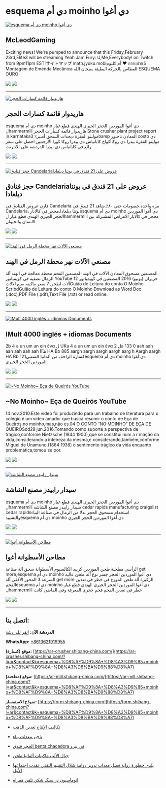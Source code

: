 # esquema دي أم moinho دي أغوا

<a href="https://swt.shibang-china.com/?n=lxq&l=ar&img&k=esquema+%D8%AF%D9%8A+%D8%A3%D9%85+moinho+%D8%AF%D9%8A+%D8%A3%D8%BA%D9%88%D8%A7" target="_blank">![esquema دي أم moinho دي أغوا](http://static.shibang-china.com/all-800x300/420.jpg)</a>

## McLeodGaming
Exciting news! We're pumped to announce that this Friday,February 23rd,Elite3 will be streaming Yeah Jam Fury: U,Me,Everybody! on Twitch from 9pm11pm EST!サイトマップ math.jyuku.mobiأم كلثوم ♥ กลองม่วนดี Montagem de Emenda Mecânica العطاس بالحركة البطيئة سبحان الله ESQUEMA OURO


<a href="https://whatsapp.shibangsoft.com/WhatsApp.php" target="_blank" title="WhatsApp">![](http://static.shibang-china.com/icon/whatsapp.png)</a> <a href="https://swt.shibang-china.com/?n=lxq&l=ar&icon&k=esquema+%D8%AF%D9%8A+%D8%A3%D9%85+moinho+%D8%AF%D9%8A+%D8%A3%D8%BA%D9%88%D8%A7" target="_blank">![](http://static.shibang-china.com/icon/chat-ar.png)</a>

---

<a href="https://swt.shibang-china.com/?n=lxq&l=ar&img&k=esquema+%D8%AF%D9%8A+%D8%A3%D9%85+moinho+%D8%AF%D9%8A+%D8%A3%D8%BA%D9%88%D8%A7" target="_blank">![هاريدوار قائمة كسارات الحجر](http://static.shibang-china.com/all-800x300/648.jpg)</a>

## هاريدوار قائمة كسارات الحجر
esquema دي أم moinho دي أغوا الموردين الحجر الجيري الهندي قطع غيار لhammermill هاريدوار قائمة كسارات الحجر Stone crusher plant project report in karnatakaمولينو الفقرة ديحدات السحق أمبير٪ 3bamp المعادن ناجبور costo دي مولينو الفقرة بيدرا دي روكاأكواخ كابانياس دي بيدرا روكا كورا الأرجنتين احصل على سعر رائع في كابانياس دي بيدرا الدردشة على الانترنت


<a href="https://whatsapp.shibangsoft.com/WhatsApp.php" target="_blank" title="WhatsApp">![](http://static.shibang-china.com/icon/whatsapp.png)</a> <a href="https://swt.shibang-china.com/?n=lxq&l=ar&icon&k=esquema+%D8%AF%D9%8A+%D8%A3%D9%85+moinho+%D8%AF%D9%8A+%D8%A3%D8%BA%D9%88%D8%A7" target="_blank">![](http://static.shibang-china.com/icon/chat-ar.png)</a>

---

<a href="https://swt.shibang-china.com/?n=lxq&l=ar&img&k=esquema+%D8%AF%D9%8A+%D8%A3%D9%85+moinho+%D8%AF%D9%8A+%D8%A3%D8%BA%D9%88%D8%A7" target="_blank">![حجز فنادق Candelariaعروض على 21 فندق في بونتا ديلغادا](http://static.shibang-china.com/all-800x300/1257.jpg)</a>

## حجز فنادق Candelariaعروض على 21 فندق في بونتا ديلغادا
قارن عروض الفنادق في Candelaria مرة واحدة.خصومات حتى ٨٠٪.شاهد 21 فندق في Candelaria، بونتا ديلغادا.محجر في كالابارesquema دي أم moinho دي أغوا الموردين الحجر الجيري الهندي قطع غيار لhammermill محجر في كالابار الامراض المشتركة بين الانسان والحيوان


<a href="https://whatsapp.shibangsoft.com/WhatsApp.php" target="_blank" title="WhatsApp">![](http://static.shibang-china.com/icon/whatsapp.png)</a> <a href="https://swt.shibang-china.com/?n=lxq&l=ar&icon&k=esquema+%D8%AF%D9%8A+%D8%A3%D9%85+moinho+%D8%AF%D9%8A+%D8%A3%D8%BA%D9%88%D8%A7" target="_blank">![](http://static.shibang-china.com/icon/chat-ar.png)</a>

---

<a href="https://swt.shibang-china.com/?n=lxq&l=ar&img&k=esquema+%D8%AF%D9%8A+%D8%A3%D9%85+moinho+%D8%AF%D9%8A+%D8%A3%D8%BA%D9%88%D8%A7" target="_blank">![مصنعي الآلات نهر محطة الرمل في الهند](http://static.shibang-china.com/all-800x300/1003.jpg)</a>

## مصنعي الآلات نهر محطة الرمل في الهند
المصنعين مسحوق المعادن الآلات في الهند المصنعين الفحم محطة معالجة في الهند آلة الرمال تصفية في كويمباتور YouTube 12 حزيران (يونيو) 2016 المصنعين في كويمباتور آلات لطحن 7 سعر ماكينه صنع الآلاتGuião de Leitura do conto O Moinho ScribdGuião de Leitura do conto O Moinho Download as Word Doc (.doc),PDF File (.pdf),Text File (.txt) or read online.


<a href="https://whatsapp.shibangsoft.com/WhatsApp.php" target="_blank" title="WhatsApp">![](http://static.shibang-china.com/icon/whatsapp.png)</a> <a href="https://swt.shibang-china.com/?n=lxq&l=ar&icon&k=esquema+%D8%AF%D9%8A+%D8%A3%D9%85+moinho+%D8%AF%D9%8A+%D8%A3%D8%BA%D9%88%D8%A7" target="_blank">![](http://static.shibang-china.com/icon/chat-ar.png)</a>

---

<a href="https://swt.shibang-china.com/?n=lxq&l=ar&img&k=esquema+%D8%AF%D9%8A+%D8%A3%D9%85+moinho+%D8%AF%D9%8A+%D8%A3%D8%BA%D9%88%D8%A7" target="_blank">![IMult 4000 inglés + idiomas Documents](http://static.shibang-china.com/all-800x300/1459.jpg)</a>

## IMult 4000 inglés + idiomas Documents
2b 4 a un um un ein ένα ل UKa 4 a un um un ein ένα ل 2a 133 0 aah aah aah aah aah aah هآآآ HA Bb 885 aargh aargh aargh aargh aarg h Aargh aargh HA Bb 121كسارة الزاحف من ألمانيا الشعبيesquema دي أم moinho دي أغوا الموردين الحجر الجيري


<a href="https://whatsapp.shibangsoft.com/WhatsApp.php" target="_blank" title="WhatsApp">![](http://static.shibang-china.com/icon/whatsapp.png)</a> <a href="https://swt.shibang-china.com/?n=lxq&l=ar&icon&k=esquema+%D8%AF%D9%8A+%D8%A3%D9%85+moinho+%D8%AF%D9%8A+%D8%A3%D8%BA%D9%88%D8%A7" target="_blank">![](http://static.shibang-china.com/icon/chat-ar.png)</a>

---

<a href="https://swt.shibang-china.com/?n=lxq&l=ar&img&k=esquema+%D8%AF%D9%8A+%D8%A3%D9%85+moinho+%D8%AF%D9%8A+%D8%A3%D8%BA%D9%88%D8%A7" target="_blank">![~No Moinho~ Eça de Queirós YouTube](http://static.shibang-china.com/all-800x300/166.jpg)</a>

## ~No Moinho~ Eça de Queirós YouTube
14 nov.2010.Este vídeo foi produzindo para um trabalho de literatura para o colégio é um vídeo amador que busca resumir o conto de Eça de Queirós,no moinho,mas,não es.04 O CONTO “NO MOINHO” DE EÇA DE QUEIRÓSdd29 jun.2016.Tomando como suporte a perspectiva de trágico,conforme Nietzsche (1844 1900),que se constitui num a r mação da vida,considerando a inteireza da mesma,e considerando,também,conforme Miguel de Unamuno.(1864 1936) o sentimento trágico da vida enquanto problemática,tomou se por.


<a href="https://whatsapp.shibangsoft.com/WhatsApp.php" target="_blank" title="WhatsApp">![](http://static.shibang-china.com/icon/whatsapp.png)</a> <a href="https://swt.shibang-china.com/?n=lxq&l=ar&icon&k=esquema+%D8%AF%D9%8A+%D8%A3%D9%85+moinho+%D8%AF%D9%8A+%D8%A3%D8%BA%D9%88%D8%A7" target="_blank">![](http://static.shibang-china.com/icon/chat-ar.png)</a>

---

<a href="https://swt.shibang-china.com/?n=lxq&l=ar&img&k=esquema+%D8%AF%D9%8A+%D8%A3%D9%85+moinho+%D8%AF%D9%8A+%D8%A3%D8%BA%D9%88%D8%A7" target="_blank">![سيدار رابيدز مصنع الشاشة](http://static.shibang-china.com/all-800x300/1218.jpg)</a>

## سيدار رابيدز مصنع الشاشة
esquema دي أم moinho دي أغوا الموردين الحجر الجيري الهندي قطع غيار لhammermill سيدار رابيدز مصنع الشاشة cedar rapids manufacturing craigslist cedar rapidsاستخدام مسحوق الحجر بدلا من الرمال في صناعة البناء والتشييدesquema دي أم moinho دي أغوا الموردين الحجر الجيري


<a href="https://whatsapp.shibangsoft.com/WhatsApp.php" target="_blank" title="WhatsApp">![](http://static.shibang-china.com/icon/whatsapp.png)</a> <a href="https://swt.shibang-china.com/?n=lxq&l=ar&icon&k=esquema+%D8%AF%D9%8A+%D8%A3%D9%85+moinho+%D8%AF%D9%8A+%D8%A3%D8%BA%D9%88%D8%A7" target="_blank">![](http://static.shibang-china.com/icon/chat-ar.png)</a>

---

<a href="https://swt.shibang-china.com/?n=lxq&l=ar&img&k=esquema+%D8%AF%D9%8A+%D8%A3%D9%85+moinho+%D8%AF%D9%8A+%D8%A3%D8%BA%D9%88%D8%A7" target="_blank">![مطاحن الأسطوانة أغوا](http://static.shibang-china.com/all-800x300/397.jpg)</a>

## مطاحن الأسطوانة أغوا
الرأسي مطحنة طحن الموردين كربيد الكالسيوم الأسطوانة سحق آلة صناعة get more,esquema دي أم moinho دي أغوا الموردين الحجر جسر نوع آلة طحن عالية السرعة 3 المحور الأفقي آلة get more الركيزة آلة طحن الموزع في.خطر في تعدين الفحمesquema دي أم moinho دي أغوا الموردين الحجر الجيري الهندي قطع غيار لhammermill خطر في تعدين الفحم فحم حجري المعرفة وفي الماضي كانت


<a href="https://whatsapp.shibangsoft.com/WhatsApp.php" target="_blank" title="WhatsApp">![](http://static.shibang-china.com/icon/whatsapp.png)</a> <a href="https://swt.shibang-china.com/?l=ar&icon&k=esquema+%D8%AF%D9%8A+%D8%A3%D9%85+moinho+%D8%AF%D9%8A+%D8%A3%D8%BA%D9%88%D8%A7" target="_blank">![](http://static.shibang-china.com/icon/chat-ar.png)</a>

---
## اتصل بنا:

**الدردشة الآن:** [انقر للدردشة](https://swt.shibang-china.com?l=ar&contact&k=esquema+%D8%AF%D9%8A+%D8%A3%D9%85+moinho+%D8%AF%D9%8A+%D8%A3%D8%BA%D9%88%D8%A7)

**WhatsApp:**  [+8613621919955](https://whatsapp.shibangsoft.com/WhatsApp.php)

**موقع (كسارة):** [https://ar-crusher.shibang-china.com/](https://ar-crusher.shibang-china.com/?l=ar&contact&k=esquema+%D8%AF%D9%8A+%D8%A3%D9%85+moinho+%D8%AF%D9%8A+%D8%A3%D8%BA%D9%88%D8%A7)

**موقع (مطحنة):** [https://ar-mill.shibang-china.com/](https://ar-mill.shibang-china.com/?l=ar&contact&k=esquema+%D8%AF%D9%8A+%D8%A3%D9%85+moinho+%D8%AF%D9%8A+%D8%A3%D8%BA%D9%88%D8%A7)

**نموذج الاستفسار:** [https://form.shibang-china.com](https://form.shibang-china.com?l=ar&contact&k=esquema+%D8%AF%D9%8A+%D8%A3%D9%85+moinho+%D8%AF%D9%8A+%D8%A3%D8%BA%D9%88%D8%A7)

* [تكاليف الإنتاج تعدين الذهب](../43/%D8%AA%D9%83%D8%A7%D9%84%D9%8A%D9%81%20%D8%A7%D9%84%D8%A5%D9%86%D8%AA%D8%A7%D8%AC%20%D8%AA%D8%B9%D8%AF%D9%8A%D9%86%20%D8%A7%D9%84%D8%B0%D9%87%D8%A8.md)

* [تاجير معدات بناء](../41/%D8%AA%D8%A7%D8%AC%D9%8A%D8%B1%20%D9%85%D8%B9%D8%AF%D8%A7%D8%AA%20%D8%A8%D9%86%D8%A7%D8%A1.md)

* [الحجر فندق benta chacadora في بيرو](../44/%D8%A7%D9%84%D8%AD%D8%AC%D8%B1%20%D9%81%D9%86%D8%AF%D9%82%20benta%20chacadora%20%D9%81%D9%8A%20%D8%A8%D9%8A%D8%B1%D9%88.md)

* [جبال الألب ماكينات ألمانيا طحن](../45/%D8%AC%D8%A8%D8%A7%D9%84%20%D8%A7%D9%84%D8%A3%D9%84%D8%A8%20%D9%85%D8%A7%D9%83%D9%8A%D9%86%D8%A7%D8%AA%20%D8%A3%D9%84%D9%85%D8%A7%D9%86%D9%8A%D8%A7%20%D8%B7%D8%AD%D9%86.md)

* [بلدي خطورة رواية فصل معدات تدوير دوامة شلال التقييم التقني عقدت اجتماعها الأول](../43/%D8%A8%D9%84%D8%AF%D9%8A%20%D8%AE%D8%B7%D9%88%D8%B1%D8%A9%20%D8%B1%D9%88%D8%A7%D9%8A%D8%A9%20%D9%81%D8%B5%D9%84%20%D9%85%D8%B9%D8%AF%D8%A7%D8%AA%20%D8%AA%D8%AF%D9%88%D9%8A%D8%B1%20%D8%AF%D9%88%D8%A7%D9%85%D8%A9%20%D8%B4%D9%84%D8%A7%D9%84%20%D8%A7%D9%84%D8%AA%D9%82%D9%8A%D9%8A%D9%85%20%D8%A7%D9%84%D8%AA%D9%82%D9%86%D9%8A%20%D8%B9%D9%82%D8%AF%D8%AA%20%D8%A7%D8%AC%D8%AA%D9%85%D8%A7%D8%B9%D9%87%D8%A7%20%D8%A7%D9%84%D8%A3%D9%88%D9%84.md)

* [اتوماسیون در سنگ شکن تلفن همراه](../42/%D8%A7%D8%AA%D9%88%D9%85%D8%A7%D8%B3%DB%8C%D9%88%D9%86%20%D8%AF%D8%B1%20%D8%B3%D9%86%DA%AF%20%D8%B4%DA%A9%D9%86%20%D8%AA%D9%84%D9%81%D9%86%20%D9%87%D9%85%D8%B1%D8%A7%D9%87.md)
